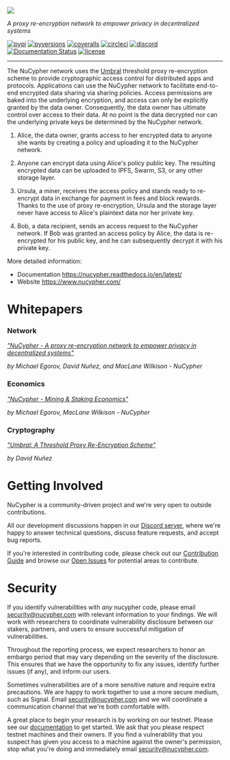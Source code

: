![](/docs/source/.static/img/nucypher.png)

*A proxy re-encryption network to empower privacy in decentralized systems*

[![pypi](https://img.shields.io/pypi/v/nucypher.svg?style=flat)](https://pypi.org/project/nucypher/)
[![pyversions](https://img.shields.io/pypi/pyversions/nucypher.svg)](https://pypi.org/project/nucypher/)
[![coveralls](https://coveralls.io/repos/github/nucypher/nucypher/badge.svg?branch=master)](https://coveralls.io/github/nucypher/nucypher?branch=master)
[![circleci](https://img.shields.io/circleci/project/github/nucypher/nucypher.svg?logo=circleci)](https://circleci.com/gh/nucypher/nucypher/tree/master)
[![discord](https://img.shields.io/discord/411401661714792449.svg)](https://discord.gg/7rmXa3S)
[![Documentation Status](https://readthedocs.org/projects/nucypher/badge/?version=latest)](https://nucypher.readthedocs.io/en/latest/)
[![license](https://img.shields.io/pypi/l/nucypher.svg)](https://www.gnu.org/licenses/gpl-3.0.html)

----

The NuCypher network uses the [Umbral](https://github.com/nucypher/pyUmbral) 
threshold proxy re-encryption scheme to provide cryptographic access control 
for distributed apps and protocols. 
Applications can use the NuCypher network to facilitate end-to-end encrypted 
data sharing via sharing policies. Access permissions are baked into the 
underlying encryption, and access can only be explicitly granted by the data owner. 
Consequently, the data owner has ultimate control over access to their data. 
At no point is the data decrypted nor can the underlying private keys be 
determined by the NuCypher network.

01. Alice, the data owner, grants access to her encrypted data to 
anyone she wants by creating a policy and uploading it to 
the NuCypher network.

02. Anyone can encrypt data using Alice's policy public key. 
The resulting encrypted data can be uploaded to IPFS, Swarm, S3, 
or any other storage layer.

03. Ursula, a miner, receives the access policy and stands ready to 
re-encrypt data in exchange for payment in fees and block rewards. 
Thanks to the use of proxy re-encryption, 
Ursula and the storage layer never have access to Alice's 
plaintext data nor her private key.

04. Bob, a data recipient, sends an access request to the NuCypher network. 
If Bob was granted an access policy by Alice, 
the data is re-encrypted for his public key, 
and he can subsequently decrypt it with his private key.

More detailed information:

- Documentation https://nucypher.readthedocs.io/en/latest/
- Website https://www.nucypher.com/


# Whitepapers

### Network

[*"NuCypher - A proxy re-encryption network to empower privacy in decentralized systems"*](https://github.com/nucypher/whitepaper/blob/master/whitepaper.pdf)

*by Michael Egorov, David Nuñez, and MacLane Wilkison - NuCypher*

### Economics

[*"NuCypher - Mining & Staking Economics"*](https://github.com/nucypher/mining-paper/blob/master/mining-paper.pdf)

*by Michael Egorov, MacLane Wilkison - NuCypher*


### Cryptography

[*"Umbral: A Threshold Proxy Re-Encryption Scheme"*](https://github.com/nucypher/umbral-doc/blob/master/umbral-doc.pdf)

*by David Nuñez*

# Getting Involved

NuCypher is a community-driven project and we're very open to outside contributions.

All our development discussions happen in our [Discord server](https://discord.gg/7rmXa3S), where we're happy to answer technical questions, discuss feature requests,
and accept bug reports.

If you're interested in contributing code, please check out our [Contribution Guide](https://docs.nucypher.com/en/latest/guides/contribution_guide.html)
and browse our [Open Issues](https://github.com/nucypher/nucypher/issues) for potential areas to contribute.

# Security

If you identify vulnerabilities with _any_ nucypher code, please email security@nucypher.com with relevant information to your findings.
We will work with researchers to coordinate vulnerability disclosure between our stakers, partners, and users to ensure successful mitigation of vulnerabilities.

Throughout the reporting process, we expect researchers to honor an embargo period that may vary depending on the severity of the disclosure.
This ensures that we have the opportunity to fix any issues, identify further issues (if any), and inform our users.

Sometimes vulnerabilities are of a more sensitive nature and require extra precautions.
We are happy to work together to use a more secure medium, such as Signal.
Email security@nucypher.com and we will coordinate a communication channel that we're both comfortable with.

A great place to begin your research is by working on our testnet.
Please see our [documentation](https://docs.nucypher.com) to get started.
We ask that you please respect testnet machines and their owners.
If you find a vulnerability that you suspect has given you access to a machine against the owner's permission, stop what you're doing and immediately email security@nucypher.com.

